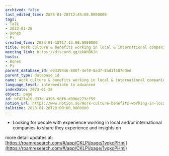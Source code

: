 ```yaml
---
archived: false
last_edited_time: 2023-01-28T12:49:00.0000000
tags:
- Talk
- 2023-01-28
- Bones
- Pi
created_time: 2023-01-10T17:13:00.0000000
title: Work culture & benefits working in local & international companies
meeting_link: https://discord.gg/ekWnDKJn
hosts:
- Bones
- Pi
parent_database_id: e9339446-880f-4ef0-8ad7-8ad1f507dded
parent_type: database_id
name: Work culture & benefits working in local & international companies
language_level: intermediate to advanced
indexDate: 2023-01-28
object: page
id: bf42fa19-d33e-4396-98f6-d996e273cf59
notion_url: https://www.notion.so/Work-culture-benefits-working-in-local-international-companies-bf42fa19d33e439698f6d996e273cf59
talktime: 2023-01-28T20:00:00.0000000
---
```


   - Looking for people with experience working in local and/or international companies to share they experience and insights on

more detail updates at:
[https://roamresearch.com/#/app/CKLPi/page/1vqkoPHmj](https://roamresearch.com/#/app/CKLPi/page/1vqkoPHmj)


























